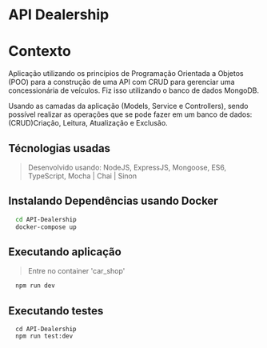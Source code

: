 # API Dealership


# Contexto
Aplicação utilizando os princípios de Programação Orientada a Objetos (POO) para a construção de uma API com CRUD para gerenciar uma concessionária de veículos. Fiz isso utilizando o banco de dados MongoDB.

Usando as camadas da aplicação (Models, Service e Controllers),
sendo possível realizar as operações que se pode fazer em um banco de dados: (CRUD)Criação, Leitura, Atualização e Exclusão.

## Técnologias usadas

> Desenvolvido usando: NodeJS, ExpressJS, Mongoose, ES6, TypeScript, Mocha | Chai | Sinon

## Instalando Dependências usando Docker

  ```bash
    cd API-Dealership 
    docker-compose up
  ``` 

## Executando aplicação

> Entre no container 'car_shop'

  ```bash
    npm run dev
  ``` 

## Executando testes

```
  cd API-Dealership
  npm run test:dev
 ```
